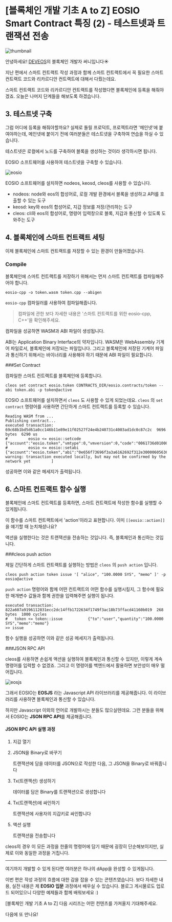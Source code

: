 # [블록체인 개발 기초 A to Z] EOSIO Smart Contract 특징 (2) - 테스트넷과 트랜잭션 전송 

![thumbnail](/Users/sunny/deveos/posts/img/썸네일/00/4_테스트넷과_트랜젝션_전송.jpg)

안녕하세요! [DEVEOS](https://deveos.org/)의 블록체인 개발자 써니입니다☀️



지난 편에서 스마트 컨트랙트 작성 과정과 함께 스마트 컨트랙트에서 꼭 필요한 스마트 컨트랙트 코드와 리카르디안 컨트랙트에 대해서 다뤘는데요. 

스마트 컨트랙트 코드와 리카르디안 컨트랙트를 작성했다면 블록체인에 등록을 해줘야겠죠. 오늘은 나머지 단계들을 해보도록 하겠습니다.







## 3. 테스트넷 구축


그럼 어디에 등록을 해줘야할까요? 실제로 돌릴 프로덕트, 프로젝트라면 '메인넷'에 붙여야하는데, 메인넷에 붙이기 전에 여러분들은 테스트넷을 구축하여 연습을 하실 수 있습니다. 

테스트넷은 로컬에서 노드를 구축하여 블록을 생성하는 것이라 생각하시면 됩니다.



EOSIO 소프트웨어를 사용하여 테스트넷을 구축할 수 있습니다. 



![eosio](/Users/sunny/deveos/posts/img/00-02-eosiosw.png)

EOSIO 소프트웨어를 설치하면 nodeos, keosd, cleos를 사용할 수 있습니다.

- nodeos: node와 eos의 합성어로, 로컬 개발 환경에서 블록을 생성하고 API를 호출할 수 있는 도구
- keosd: key와 eos의 합성어로, 지갑 정보를 저장/관리하는 도구
- cleos: cli와 eos의 합성어로, 명령어 입력창으로 블록, 지갑과 통신할 수 있도록 도와주는 도구







## 4. 블록체인에 스마트 컨트랙트 세팅

이제 블록체인에 스마트 컨트랙트를 저장할 수 있는 환경이 만들어졌습니다.



### Compile

블록체인에 스마트 컨트랙트를 저장하기 위해서는 먼저 스마트 컨트랙트를 컴파일해주어야 합니다.

```shell
eosio-cpp -o token.wasm token.cpp --abigen
```

`eosio-cpp` 컴파일러를 사용하여 컴파일해줍니다. 

> 컴파일에 관한 보다 자세한 내용은 '스마트 컨트랙트를 위한 eosio-cpp, C++'을 확인해주세요.



컴파일을 성공하면 WASM과 ABI 파일이 생성됩니다.

ABI는 Application Binary Interface의 약자입니다. WASM은 WebAssembly 기계어 파일로서, 블록체인에 저장되는 파일입니다. 그리고 블록체인에 저장된 기계어 파일과 통신하기 위해서는 바이너리를 사용해야 하기 때문에 ABI 파일이 필요합니다.





###Set Contract

컴파일한 스마트 컨트랙트를 블록체인에 등록합니다.

```shell
cleos set contract eosio.token CONTRACTS_DIR/eosio.contracts/token --abi token.abi -p token@active
```



EOSIO 소프트웨어를 설치하면서 `cleos` 도 사용할 수 있게 되었는데요. `cleos` 의 `set contract` 명령어를 사용하면 간단하게 스마트 컨트랙트를 등록할 수 있습니다.

```shell
Reading WASM from ...
Publishing contract...
executed transaction: 69c68b1bd5d61a0cc146b11e89e11f02527f24e4b240731c4003ad1dc0c87c2c  9696 bytes  6290 us
#         eosio <= eosio::setcode               {"account":"eosio.token","vmtype":0,"vmversion":0,"code":"0061736d0100000001aa011c60037f7e7f0060047f...
#         eosio <= eosio::setabi                {"account":"eosio.token","abi":"0e656f73696f3a3a6162692f312e30000605636c6f73650002056f776e6572046e61...
warning: transaction executed locally, but may not be confirmed by the network yet         ]
```

성공하면 이와 같은 메세지가 출력됩니다.







## 6. 스마트 컨트랙트 함수 실행

블록체인에 스마트 컨트랙트를 등록하면, 스마트 컨트랙트에 작성한 함수를 실행할 수 있게됩니다.

이 함수를 스마트 컨트랙트에서 'action'이라고 표현합니다. 이미 `[[eosio::action]]` 을 얘기할 때 눈치채셨나요?



액션을 실행한다는 것은 트랜잭션을 전송하는 것입니다. 즉, 블록체인과 통신하는 것입니다.



###cleos push action

제일 간단하게 스마트 컨트랙트를 실행하는 방법은 `cleos` 의 `push action` 입니다.



```shell
cleos push action token issue '[ "alice", "100.0000 SYS", "memo" ]' -p eosio@active
```

`push action` 명령어와 함께 어떤 컨트랙트의 어떤 함수를 실행시킬지, 그 함수에 필요한 매개변수 값들과 함께 권한을 입력해주면 실행이 됩니다.



```shell
executed transaction: 822a607a9196112831ecc2dc14ffb1722634f1749f3ac18b73ffacd41160b019  268 bytes  1000 cycles
#   token <= token::issue           {"to":"user","quantity":"100.0000 SYS","memo":"memo"}
>> issue
```

함수 실행을 성공하면 이와 같은 성공 메세지가 출력됩니다.





###JSON RPC API

cleos를 사용하면 손쉽게 액션을 실행하여 블록체인과 통신할 수 있지만, 이렇게 계속 명령어를 입력할 수 없겠죠. 그리고 이 명령어를 백엔드에서 활용하면 보안성이 매우 떨어집니다.



![eosjs](/Users/sunny/deveos/posts/img/00-02-eosjs.png)

그래서 EOSIO는 **EOSJS** 라는 Javascript API 라이브러리를 제공해줍니다. 이 라이브러리를 사용하면 블록체인과 통신할 수 있습니다. 

하지만 Javascript 이외의 언어로 개발하시는 분들도 많으실텐데요. 그런 분들을 위해서 EOSIO는 **JSON RPC API**를 제공해줍니다.



#### JSON RPC API 실행 과정

1. 지갑 열기

2. JSON을 Binary로 바꾸기

   트랜잭션에 담을 데이터를 JSON으로 작성한 다음, 그 JSON을 Binary로 바꿔줍니다

3. Tx(트랜잭션) 생성하기

   데이터를 담은 Binary를 트랜잭션으로 생성합니다

4. Tx(트랜잭션)에 싸인하기

   트랜잭션에 사용자의 지갑키로 싸인합니다

5. 액션 실행

   트랜잭션을 전송합니다

cleos의 경우 이 모든 과정을 한줄의 명령어에 담기 때문에 굉장히 단순해보이지만, 실제로 이와 동일한 과정을 거칩니다.







---

여기까지 개발할 수 있게 된다면 여러분은 하나의 dApp을 완성할 수 있게됩니다.

이번 편은 작성 과정의 흐름에 대한 감을 잡을 수 있는 콘텐츠였습니다. 보다 자세한 내용, 실전 내용은 제 **EOSIO 입문** 과정에서 배우실 수 있습니다. 블로그 게시물로도 업로드 되어있으니 다양한 예제들과 함께 배워보세요 :)



[블록체인 개발 기초 A to Z] 다음 시리즈는 어떤 컨텐츠를 가져올지 기대해주세요.

다음에 또 만나요!
